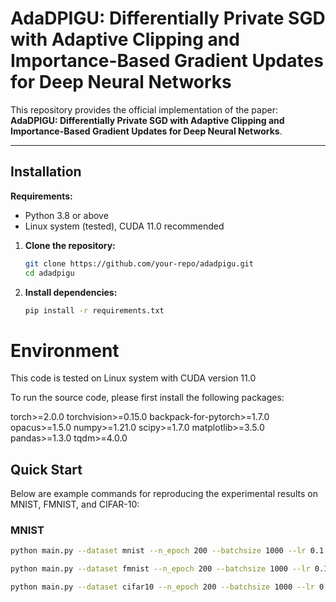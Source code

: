 # AdaDPIGU: Differentially Private SGD with Adaptive Clipping and Importance-Based Gradient Updates for Deep Neural Networks

This repository provides the official implementation of the paper:  
**AdaDPIGU: Differentially Private SGD with Adaptive Clipping and Importance-Based Gradient Updates for Deep Neural Networks**.

---

## Installation

**Requirements:**  
- Python 3.8 or above  
- Linux system (tested), CUDA 11.0 recommended

1. **Clone the repository:**
   ```bash
   git clone https://github.com/your-repo/adadpigu.git
   cd adadpigu
2. **Install dependencies:**
    ```bash
    pip install -r requirements.txt
    ```
# Environment
This code is tested on Linux system with CUDA version 11.0

To run the source code, please first install the following packages:

torch>=2.0.0
torchvision>=0.15.0
backpack-for-pytorch>=1.7.0
opacus>=1.5.0
numpy>=1.21.0
scipy>=1.7.0
matplotlib>=3.5.0
pandas>=1.3.0
tqdm>=4.0.0

## Quick Start

Below are example commands for reproducing the experimental results on MNIST, FMNIST, and CIFAR-10:

### MNIST
```bash
python main.py --dataset mnist --n_epoch 200 --batchsize 1000 --lr 0.1 --private --clip 5 --eps 4 --delta 1e-5 --sess adadpigu_mnist
```
```bash
python main.py --dataset fmnist --n_epoch 200 --batchsize 1000 --lr 0.1 --private --clip 5 --eps 4 --delta 1e-5 --sess adadpigu_fmnist
```
```bash
python main.py --dataset cifar10 --n_epoch 200 --batchsize 1000 --lr 0.1 --private --clip 5 --eps 4 --delta 1e-5 --sess adadpigu_cifar10
```
